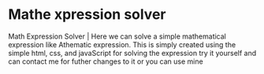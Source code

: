 # Mathe xpression solver
Math Expression Solver | Here we can solve a simple mathematical expression like Athematic expression.
This is simply created using the simple html, css, and javaScript for solving the expression
try it yourself and can contact me for futher changes to it or you can use mine
